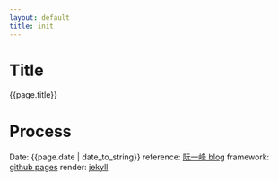 ```yaml
---
layout: default
title: init
---
```

# Title
{{page.title}}

# Process
Date: {{page.date | date_to_string}}
reference: [阮一峰 blog](http://www.ruanyifeng.com/blog/2012/08/blogging_with_jekyll.html)
framework: [github pages](https://pages.github.com/)
render: [jekyll](https://github.com/jekyll/jekyll/wiki)